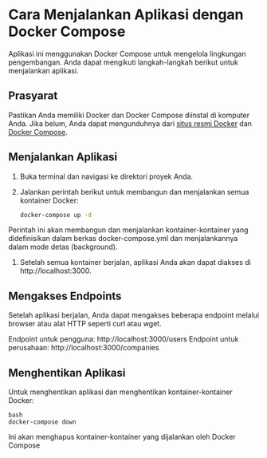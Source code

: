 # Cara Menjalankan Aplikasi dengan Docker Compose

Aplikasi ini menggunakan Docker Compose untuk mengelola lingkungan pengembangan. Anda dapat mengikuti langkah-langkah berikut untuk menjalankan aplikasi.

## Prasyarat

Pastikan Anda memiliki Docker dan Docker Compose diinstal di komputer Anda. Jika belum, Anda dapat mengunduhnya dari [situs resmi Docker](https://docs.docker.com/get-docker/) dan [Docker Compose](https://docs.docker.com/compose/install/).

## Menjalankan Aplikasi

1. Buka terminal dan navigasi ke direktori proyek Anda.

2. Jalankan perintah berikut untuk membangun dan menjalankan semua kontainer Docker:

   ```bash
   docker-compose up -d
   
Perintah ini akan membangun dan menjalankan kontainer-kontainer yang didefinisikan dalam berkas docker-compose.yml dan menjalankannya dalam mode detas (background).

1. Setelah semua kontainer berjalan, aplikasi Anda akan dapat diakses di http://localhost:3000.

## Mengakses Endpoints
Setelah aplikasi berjalan, Anda dapat mengakses beberapa endpoint melalui browser atau alat HTTP seperti curl atau wget.

Endpoint untuk pengguna: http://localhost:3000/users
Endpoint untuk perusahaan: http://localhost:3000/companies

## Menghentikan Aplikasi
Untuk menghentikan aplikasi dan menghentikan kontainer-kontainer Docker:

    bash
    docker-compose down
    
Ini akan menghapus kontainer-kontainer yang dijalankan oleh Docker Compose